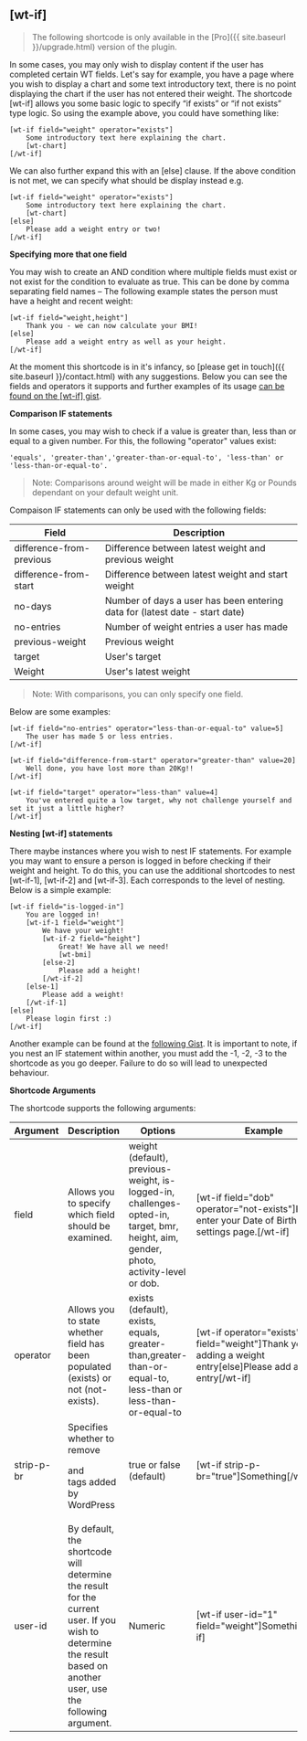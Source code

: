 ## [wt-if]

> The following shortcode is only available in the [Pro]({{ site.baseurl }}/upgrade.html) version of the plugin.

In some cases, you may only wish to display content if the user has completed certain WT fields. Let's say for example, you have a page where you wish to display a chart and some text introductory text, there is no point displaying the chart if the user has not entered their weight. The shortcode [wt-if] allows you some basic logic to specify “if exists” or “if not exists” type logic. So using the example above, you could have something like:

    [wt-if field="weight" operator="exists"]
    	Some introductory text here explaining the chart.
    	[wt-chart]
    [/wt-if]

We can also further expand this with an [else] clause. If the above condition is not met, we can specify what should be display instead e.g.

    [wt-if field="weight" operator="exists"]
    	Some introductory text here explaining the chart.
    	[wt-chart]
    [else]
    	Please add a weight entry or two!
    [/wt-if]

**Specifying more that one field**

You may wish to create an AND condition where multiple fields must exist or not exist for the condition to evaluate as true. This can be done by comma separating field names – The following example states the person must have a height and recent weight:

    [wt-if field="weight,height"]
    	Thank you - we can now calculate your BMI!
    [else]
    	Please add a weight entry as well as your height.
    [/wt-if]

At the moment this shortcode is in it's infancy, so  [please get in touch]({{ site.baseurl }}/contact.html)  with any suggestions. Below you can see the fields and operators it supports and further examples of its usage  [can be found on the [wt-if] gist](https://gist.github.com/alicolville/d33fbdabc628c92e4e40b7f08b343fe7).

**Comparison IF statements**

In some cases, you may wish to check if a value is greater than, less than or equal to a given number. For this, the following "operator" values exist:

```
'equals', 'greater-than','greater-than-or-equal-to', 'less-than' or 'less-than-or-equal-to'.
```

> Note: Comparisons around weight will be made in either Kg or Pounds dependant on your default weight unit.

Compaison IF statements can only be used with the following fields:

| Field | Description |
|--|--|
|difference-from-previous|Difference between latest weight and previous weight
|difference-from-start|Difference between latest weight and start weight
|no-days|Number of days a user has been entering data for (latest date - start date)
|no-entries|Number of weight entries a user has made
|previous-weight|Previous weight|
|target|User's target|
|Weight|User's latest weight|

> Note: With comparisons, you can only specify one field.

Below are some examples:

```
[wt-if field="no-entries" operator="less-than-or-equal-to" value=5]
	The user has made 5 or less entries.
[/wt-if]

[wt-if field="difference-from-start" operator="greater-than" value=20]
	Well done, you have lost more than 20Kg!!
[/wt-if]

[wt-if field="target" operator="less-than" value=4]
	You've entered quite a low target, why not challenge yourself and set it just a little higher?
[/wt-if]
```

**Nesting [wt-if] statements**

There maybe instances where you wish to nest IF statements. For example you may want to ensure a person is logged in before checking if their weight and height. To do this, you can use the additional shortcodes to nest [wt-if-1], [wt-if-2] and [wt-if-3]. Each corresponds to the level of nesting. Below is a simple example:

    [wt-if field="is-logged-in"]
    	You are logged in!
    	[wt-if-1 field="weight"]
    		We have your weight!
    		[wt-if-2 field="height"]
    			Great! We have all we need!
    			[wt-bmi]		
    		[else-2]
    			Please add a height!
    		[/wt-if-2]
    	[else-1]
    		Please add a weight!
    	[/wt-if-1]
    [else]
    	Please login first :)
    [/wt-if]

Another example can be found at the  [following Gist](https://gist.github.com/alicolville/5cd83f503ec3e135938a93d62423afc4). It is important to note, if you nest an IF statement within another, you must add the -1, -2, -3 to the shortcode as you go deeper. Failure to do so will lead to unexpected behaviour.


**Shortcode Arguments**
 
The shortcode supports the following arguments:
 
| Argument | Description | Options | Example |
|--|--|--|--|
|field|Allows you to specify which field should be examined.|weight (default), previous-weight, is-logged-in, challenges-opted-in, target, bmr, height, aim, gender, photo, activity-level or dob.|[wt-if field="dob" operator="not-exists"]Please enter your Date of Birth on the settings page.[/wt-if]
|operator|Allows you to state whether field has been populated (exists) or not (not-exists).|exists (default), exists,  equals, greater-than,greater-than-or-equal-to, less-than or less-than-or-equal-to|[wt-if operator="exists" field="weight"]Thank you for adding a weight entry[else]Please add a weight entry[/wt-if]
|strip-p-br|Specifies whether to remove <p> and <br> tags added by WordPress|true or false (default)|[wt-if strip-p-br="true"]Something[/wt-if]
|user-id|By default, the shortcode will determine the result for the current user. If you wish to determine the result based on another user, use the following argument.|Numeric| [wt-if user-id="1" field="weight"]Something[/wt-if]

			